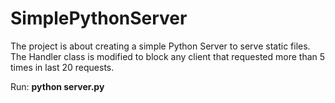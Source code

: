 SimplePythonServer
==================

The project is about creating  a simple Python Server to serve static files.
The Handler class is modified to block any client that requested more than 5 times in last 20 requests.

Run: **python server.py**

